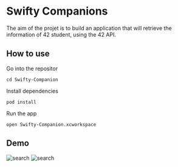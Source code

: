 # Swifty Companions

The aim of the projet is to build an application that will retrieve the information of 42 student, using the 42 API.

## How to use

Go into the repositor
```
cd Swifty-Companion
```

Install dependencies
```
pod install
```

Run the app
```
open Swifty-Companion.xcworkspace
```
## Demo

![search](https://media.giphy.com/media/XgAKTf9aW603KCOt96/giphy.gif)
![search](https://media.giphy.com/media/Ss6um5JuImWqf5yLLF/giphy.gif)
